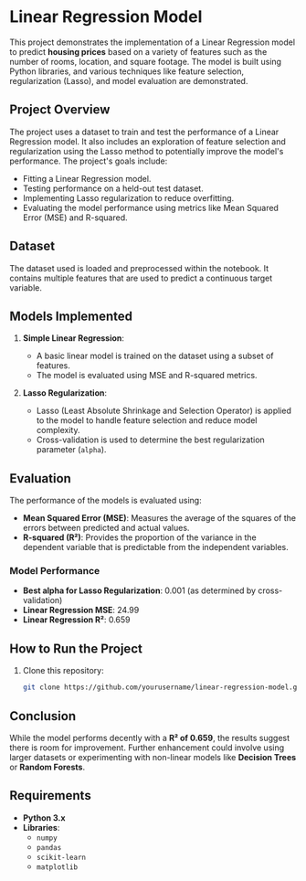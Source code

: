 # Linear Regression Model

This project demonstrates the implementation of a Linear Regression model to predict **housing prices** based on a variety of features such as the number of rooms, location, and square footage. The model is built using Python libraries, and various techniques like feature selection, regularization (Lasso), and model evaluation are demonstrated.


## Project Overview

The project uses a dataset to train and test the performance of a Linear Regression model. It also includes an exploration of feature selection and regularization using the Lasso method to potentially improve the model's performance. The project's goals include:

- Fitting a Linear Regression model.
- Testing performance on a held-out test dataset.
- Implementing Lasso regularization to reduce overfitting.
- Evaluating the model performance using metrics like Mean Squared Error (MSE) and R-squared.

## Dataset

The dataset used is loaded and preprocessed within the notebook. It contains multiple features that are used to predict a continuous target variable.

## Models Implemented

1. **Simple Linear Regression**:
   - A basic linear model is trained on the dataset using a subset of features.
   - The model is evaluated using MSE and R-squared metrics.

2. **Lasso Regularization**:
   - Lasso (Least Absolute Shrinkage and Selection Operator) is applied to the model to handle feature selection and reduce model complexity.
   - Cross-validation is used to determine the best regularization parameter (`alpha`).

## Evaluation

The performance of the models is evaluated using:

- **Mean Squared Error (MSE)**: Measures the average of the squares of the errors between predicted and actual values.
- **R-squared (R²)**: Provides the proportion of the variance in the dependent variable that is predictable from the independent variables.

### Model Performance

- **Best alpha for Lasso Regularization**: 0.001 (as determined by cross-validation)
- **Linear Regression MSE**: 24.99
- **Linear Regression R²**: 0.659

## How to Run the Project

1. Clone this repository:
   ```bash
   git clone https://github.com/yourusername/linear-regression-model.git

## Conclusion

While the model performs decently with a **R² of 0.659**, the results suggest there is room for improvement. Further enhancement could involve using larger datasets or experimenting with non-linear models like **Decision Trees** or **Random Forests**.

## Requirements

- **Python 3.x**
- **Libraries**:
  - `numpy`
  - `pandas`
  - `scikit-learn`
  - `matplotlib`
